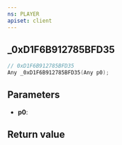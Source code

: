 ```yaml
---
ns: PLAYER
apiset: client
---
```

## _0xD1F6B912785BFD35

```c
// 0xD1F6B912785BFD35
Any _0xD1F6B912785BFD35(Any p0);
```


## Parameters
* **p0**:

## Return value

